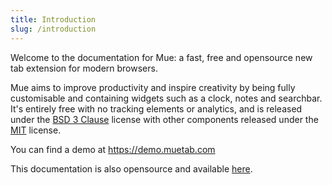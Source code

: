 ```yaml
---
title: Introduction
slug: /introduction
---
```


Welcome to the documentation for Mue: a fast, free and opensource new tab extension for modern browsers.

Mue aims to improve productivity and inspire creativity by being fully customisable and containing widgets such as a clock, notes and searchbar. It's entirely free with no
tracking elements or analytics, and is released under the [BSD 3 Clause](https://opensource.org/licenses/BSD-3-Clause) license with other components released under 
the [MIT](https://opensource.org/licenses/MIT) license.

You can find a demo at https://demo.muetab.com


This documentation is also opensource and available [here](https://github.com/mue/docs).